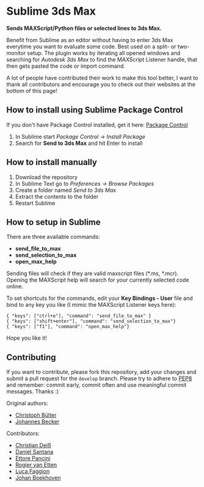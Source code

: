 Sublime 3ds Max
===============

**Sends MAXScript/Python files or selected lines to 3ds Max.**

Benefit from Sublime as an editor without having to enter 3ds Max everytime you want to evaluate some code. Best used on a split- or two-monitor setup. The plugin works by iterating all opened windows and searching for *Autodesk 3ds Max* to find the MAXScript Listener handle, that then gets pasted the code or import command.

A lot of people have contributed their work to make this tool better, I want to thank all contributors and encourage you to check out their websites at the bottom of this page!


How to install using Sublime Package Control
------------------
If you don't have Package Control installed, get it here: [Package Control](https://sublime.wbond.net/installation#st2)

1. In Sublime start *Package Control -> Install Package*
2. Search for **Send to 3ds Max** and hit Enter to install


How to install manually
------------------
1. Download the repository
2. In Sublime Text go to *Preferences -> Browse Packages*
3. Create a folder named *Send to 3ds Max*
4. Extract the contents to the folder
5. Restart Sublime


How to setup in Sublime
------------------
There are three available commands:

* **send_file_to_max**
* **send_selection_to_max**
* **open_max_help**

Sending files will check if they are valid maxscript files (*.ms, *.mcr).
Opening the MAXScript help will search for your currently selected code online.

To set shortcuts for the commands, edit your **Key Bindings - User** file and bind to any key you like (I mimic the MAXScript Listener keys here):
```
{ "keys": ["ctrl+e"], "command": "send_file_to_max" }
{ "keys": ["shift+enter"], "command": "send_selection_to_max"}
{ "keys": ["f1"], "command": "open_max_help"}
```

Hope you like it!


Contributing
------------

If you want to contribute, please fork this repository, add your changes and submit a pull request for the ``develop`` branch. Please try to adhere to [PEP8](https://www.python.org/dev/peps/pep-0008/) and remember: commit early, commit often and use meaningful commit messages. Thanks :)

Original authors:
* [Christoph Bülter](http://www.cbuelter.de)
* [Johannes Becker](http://alfastuff.wordpress.com)

Contributors:
* [Christian Deiß](http://de.linkedin.com/pub/christian-dei%C3%9F/2a/915/ba5)
* [Daniel Santana](http://github.com/dgsantana)
* [Ettore Pancini](http://bitbucket.org/epancini)
* [Rogier van Etten](http://twitter.com/captainkeytar)
* [Luca Faggion](https://github.com/darkimage)
* [Johan Boekhoven](https://www.linkedin.com/in/johanboekhoven)
